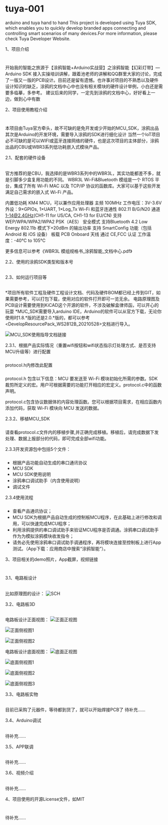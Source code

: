 # tuya-001
arduino and tuya hand to hand
This project is developed using Tuya SDK, which enables you to quickly develop branded apps connecting and controlling smart scenarios of many devices.For more information, please check Tuya Developer Website.

1、项目介绍
#
开始我的智能之旅源于【涂鸦智能+Arduino实战营】之涂鸦智能【幻彩灯带】—Arduino SDK 接入实操培训讲解，跟着池老师的讲解和QQ群里大家的讨论，完成了一版又一版的PCB设计。目前还是留有遗憾。也许事对项目的不熟悉以及硬件设计知识的缺乏，涂鸦的文档中心中也没有相关模块的硬件设计举例，小白还是需要多临摹，多参考。
建议后来的同学，一定先到涂鸦的文档中心，好好看上一边，做到心中有数

2、项目使用教程介绍
#

本项目由Tuya官方牵头，故不可缺的是免开发或少开始的MCU_SDK，涂鸦出品
其次是Arduino的开发环境，需要导入涂鸦的SDK进行细化设计
当然一个loT项目必不可缺的是可以WIFI或蓝牙连接网络的硬件，也是这次项目的主体部分，涂鸦出品的CBU或WBR3系列低功耗嵌入式模块产品。

2.1、配套的硬件设备
##

官方推荐的是CBU，我选择的是WBR3系列中的WBR3L，其实功能都差不多，就是引脚多少盒复用功能的不同。
WBR3L Wi-Fi&Bluetooth 模组是一个 RTOS 平台，集成了所有 Wi-Fi MAC 以及 TCP/IP 协议的函数库。大家可以基于这些开发满足自己需求的嵌入式 Wi-Fi 产品。

内置低功耗 KM4 MCU，可以兼作应用处理器
主频 100MHz
工作电压：3V-3.6V
外设：9×GPIOs, 1×UART, 1×Log_Tx
Wi-Fi 和蓝牙连通性
802.11 B/G/N20
通道 1-14@2.4GHz(CH1-11 for US/CA, CH1-13 for EU/CN)
支持 WEP/WPA/WPA2/WPA2 PSK（AES） 安全模式
支持Bluetooth 4.2 Low Energy
802.11b 模式下+20dBm 的输出功率
支持 SmartConfig 功能（包括 Android 和 iOS 设备）
板载 PCB Onboard 天线
通过 CE,FCC 认证
工作温度：-40℃ to 105℃

更多信息可以参考《WBR3L 模组规格书_涂鸦智能_文档中心.pdf》

2.2、使用的涂鸦SDK类型和版本号
##

2.3、如何运行项目等
##

*项目所有软件工程及硬件工程设计文档、代码及硬件BOM都已经上传到GIT，如果需要参考，可以打包下载，使用对应的软件打开即可一览无余。
电路原理图及PCB设计需要使用到KiCAD这个开源的软件，不涉及破解盒律师函，可以开心的玩耍
*MUC_SDK需要导入arduino IDE，Arduino的软件可以从官方下载，无论你使用时1.8.*版的还是2.0.*版的，都可以参考<DevelopResourcePack_WS2812B_20210528>文档进行导入。

![MCU_SDK使用指导文档链接](https://docs.tuya.com/zh/iot/device-development/access-mode-mcu/wifi-general-solution/software-reference-wifi/overview-of-migrating-tuyas-mcu-sdk?id=K9hhi0xr5vll9)

2.3.1、根据产品实际情况（重置wifi按钮和wifi状态指示灯处理方式、是否支持MCU升级等）进行配置
###

protocol.h内修改此配置
###
protocol.h 包含以下信息：MCU 要发送至 Wi-Fi 模块初始化所需的参数。SDK 裁剪所定义的宏。用户可根据需要的功能打开相应的宏定义。protocol.c中的函数声明。

protocol.c包含协议数据体的内容处理函数。您可以根据项目需求，在相应函数内添加代码，获取 Wi-Fi 模块向 MCU 发送的数据。

2.3.2、移植MCU_SDK
###

请查看protocol.c文件内的移植步骤,并正确完成移植。移植后，请完成数据下发处理、数据上报部分的代码，即可完成全部wifi功能。

2.3.3开发资源包中包括5个文件：
###

* 根据产品功能自动生成的串口通讯协议
* MCU SDK
* MCU SDK使用说明
* 涂鸦串口调试助手（内含使用说明）
* 调试文件

2.3.4使用流程
###

* 查看产品通讯协议；
* MCU SDK为根据产品自动生成的控制板MCU程序，在此基础上进行修改和调用，可以快速完成MCU程序；
* 利用涂鸦提供的串口调试助手来验证MCU程序是否调通。涂鸦串口调试助手作为为模拟涂鸦模块收发指令；
* 请务必先使用涂鸦串口调试助手调通程序，再将模块连接至控制板上进行App测试。（App下载：应用商店中搜索“涂鸦智能”）。



3、项目相关的demo照片，App截屏，视频链接
#

3.1、电路板设计
##
比如原理图的设计：
![SCH](https://github.com/crcc3c/tuya-001/blob/main/SCH.png)

3.2、电路板3D
##

电路板设计正面视图：
![正面正视图](https://github.com/crcc3c/tuya-001/blob/main/WBR3L_W_PCB_F_3D.0.png)

![正面侧视图1](https://github.com/crcc3c/tuya-001/blob/main/WBR3L_W_PCB.png)

![正面侧视图2](https://github.com/crcc3c/tuya-001/blob/main/WBR3L_W_PCB0.png)

电路板设计底面视图：
![底面正视图](https://github.com/crcc3c/tuya-001/blob/main/WBR3L_W_PCB_B_3D.00.png)

![底面侧视图1](https://github.com/crcc3c/tuya-001/blob/main/WBR3L_W_PCB_B.png)

![底面侧视图2](https://github.com/crcc3c/tuya-001/blob/main/WBR3L_W_PCB_B_3D.0.png)

![底面侧视图3](https://github.com/crcc3c/tuya-001/blob/main/WBR3L_W_PCB_B_3D.png)

3.3、电路板实物
##

目前已采购了元器件，等待都到货了，就可以开始焊接PCB了![]()
待补充……

3.4、Arduino调试
##

待补充……

3.5、APP联调
##

待补充……

3.6、视频介绍
##

待补充……

4、项目使用的开源License文件，如MIT
#

待补充……
